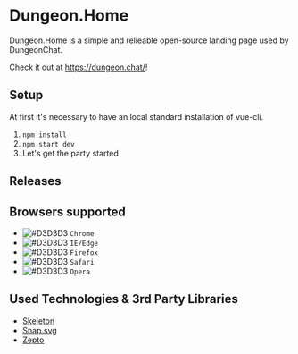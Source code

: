# Dungeon.Home
Dungeon.Home is a simple and relieable open-source landing page used by DungeonChat.

Check it out at https://dungeon.chat/!

## Setup

At first it's necessary to have an local standard installation of vue-cli.
1. `npm install`
2. `npm start dev`
3. Let's get the party started

## Releases

## Browsers supported

- ![#D3D3D3](https://placehold.it/15/D3D3D3/000000?text=+) `Chrome`
- ![#D3D3D3](https://placehold.it/15/D3D3D3/000000?text=+) `IE/Edge`
- ![#D3D3D3](https://placehold.it/15/D3D3D3/000000?text=+) `Firefox`
- ![#D3D3D3](https://placehold.it/15/D3D3D3/000000?text=+) `Safari`
- ![#D3D3D3](https://placehold.it/15/D3D3D3/000000?text=+) `Opera`

## Used Technologies & 3rd Party Libraries

- [Skeleton](https://github.com/dhg/Skeleton)
- [Snap.svg](https://github.com/adobe-webplatform/Snap.svg)
- [Zepto](https://github.com/madrobby/zepto)
